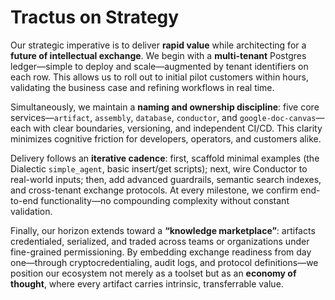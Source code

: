 # Tractus on Strategy

Our strategic imperative is to deliver **rapid value** while architecting for a **future of intellectual exchange**. We begin with a **multi-tenant** Postgres ledger—simple to deploy and scale—augmented by tenant identifiers on each row. This allows us to roll out to initial pilot customers within hours, validating the business case and refining workflows in real time.

Simultaneously, we maintain a **naming and ownership discipline**: five core services—`artifact`, `assembly`, `database`, `conductor`, and `google-doc-canvas`—each with clear boundaries, versioning, and independent CI/CD. This clarity minimizes cognitive friction for developers, operators, and customers alike.

Delivery follows an **iterative cadence**: first, scaffold minimal examples (the Dialectic `simple_agent`, basic insert/get scripts); next, wire Conductor to real-world inputs; then, add advanced guardrails, semantic search indexes, and cross-tenant exchange protocols. At every milestone, we confirm end-to-end functionality—no compounding complexity without constant validation.

Finally, our horizon extends toward a **“knowledge marketplace”**: artifacts credentialed, serialized, and traded across teams or organizations under fine-grained permissioning. By embedding exchange readiness from day one—through cryptocredentialing, audit logs, and protocol definitions—we position our ecosystem not merely as a toolset but as an **economy of thought**, where every artifact carries intrinsic, transferrable value.
